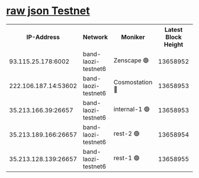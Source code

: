 
[raw json Testnet](https://rpc-check.bandt.stavr.tech/bandt/rpcbandt_result.json)
=

<table><tr><th>IP-Address</th><th>Network</th><th>Moniker</th><th>Latest Block Height</th><th>Earliest Block Height</th><th>Catching Up</th><th>Tx Index</th><th>Voting Power</th><th>Scan Time</th></tr><tr><td>93.115.25.178:6002</td><td>band-laozi-testnet6</td><td>Zenscape 🟢</td><td>13658952</td><td>12460001</td><td>False</td><td>on</td><td>0</td><td>2023-12-08T06:35:29.677018361UTC</td></tr><tr><td>222.106.187.14:53602</td><td>band-laozi-testnet6</td><td>Cosmostation 🔴</td><td>13658953</td><td>13177501</td><td>False</td><td>on</td><td>2203223</td><td>2023-12-08T06:35:31.377184929UTC</td></tr><tr><td>35.213.166.39:26657</td><td>band-laozi-testnet6</td><td>internal-1 🟢</td><td>13658953</td><td>13558953</td><td>False</td><td>on</td><td>0</td><td>2023-12-08T06:35:32.597753784UTC</td></tr><tr><td>35.213.189.166:26657</td><td>band-laozi-testnet6</td><td>rest-2 🟢</td><td>13658954</td><td>13558954</td><td>False</td><td>on</td><td>0</td><td>2023-12-08T06:35:33.859256639UTC</td></tr><tr><td>35.213.128.139:26657</td><td>band-laozi-testnet6</td><td>rest-1 🟢</td><td>13658955</td><td>13558955</td><td>False</td><td>on</td><td>0</td><td>2023-12-08T06:35:37.113080801UTC</td></tr></table>
